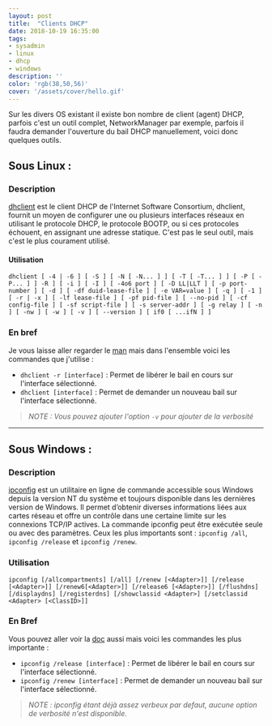```yaml
---
layout: post
title:  "Clients DHCP"
date: 2018-10-19 16:35:00
tags:
- sysadmin
- linux
- dhcp
- windows
description: ''
color: 'rgb(38,50,56)'
cover: '/assets/cover/hello.gif'
---
```


Sur les divers OS existant il existe bon nombre de client (agent) DHCP, parfois c'est un outil complet, NetworkManager par exemple, parfois il faudra demander l'ouverture du bail DHCP manuellement, voici donc quelques outils.

## Sous Linux :
### Description
[dhclient](https://manpages.debian.org/stretch/isc-dhcp-client/dhclient.8.en.html) est le client DHCP de l'Internet Software Consortium, dhclient, fournit un moyen de configurer une ou plusieurs interfaces réseaux en utilisant le protocole DHCP, le protocole BOOTP, ou si ces protocoles échouent, en assignant une adresse statique.
C'est pas le seul outil, mais c'est le plus courament utilisé.

#### Utilisation
`dhclient [ -4 | -6 ] [ -S ] [ -N [ -N... ] ] [ -T [ -T... ] ] [ -P [ -P... ] ] -R ] [ -i ] [ -I ] [ -4o6 port ] [ -D LL|LLT ] [ -p port-number ] [ -d ] [ -df duid-lease-file ] [ -e VAR=value ] [ -q ] [ -1 ] [ -r | -x ] [ -lf lease-file ] [ -pf pid-file ] [ --no-pid ] [ -cf config-file ] [ -sf script-file ] [ -s server-addr ] [ -g relay ] [ -n ] [ -nw ] [ -w ] [ -v ] [ --version ] [ if0 [ ...ifN ] ]`

### En bref
Je vous laisse aller regarder le [man](https://manpages.debian.org/stretch/isc-dhcp-client/dhclient.8.en.html) mais dans l'ensemble voici les commandes que j'utilise :
- `dhclient -r [interface]` : Permet de libérer le bail en cours sur l'interface sélectionné.
- `dhclient [interface]` : Permet de demander un nouveau bail sur l'interface sélectionné.
> *NOTE : Vous pouvez ajouter l'option `-v` pour ajouter de la verbosité*

-------------

## Sous Windows :
### Description
[ipconfig](https://docs.microsoft.com/en-us/windows-server/administration/windows-commands/ipconfig) est un utilitaire en ligne de commande accessible sous Windows depuis la version NT du système et toujours disponible dans les dernières version de Windows. Il permet d’obtenir diverses informations liées aux cartes réseau et offre un contrôle dans une certaine limite sur les connexions TCP/IP actives. La commande ipconfig peut être exécutée seule ou avec des paramètres.
Ceux les plus importants sont : `ipconfig /all`, `ipconfig /release` et `ipconfig /renew`.

### Utilisation
`ipconfig [/allcompartments] [/all] [/renew [<Adapter>]] [/release [<Adapter>]] [/renew6[<Adapter>]] [/release6 [<Adapter>]] [/flushdns] [/displaydns] [/registerdns] [/showclassid <Adapter>] [/setclassid <Adapter> [<ClassID>]]`
### En Bref
Vous pouvez aller voir la [doc](https://docs.microsoft.com/en-us/windows-server/administration/windows-commands/ipconfig) aussi mais voici les commandes les plus importante :
- `ipconfig /release [interface]` : Permet de libérer le bail en cours sur l'interface sélectionné.
- `ipconfig /renew [interface]` : Permet de demander un nouveau bail sur l'interface sélectionné.
> *NOTE : ipconfig étant déjà assez verbeux par defaut, aucune option de verbosité n'est disponible.*